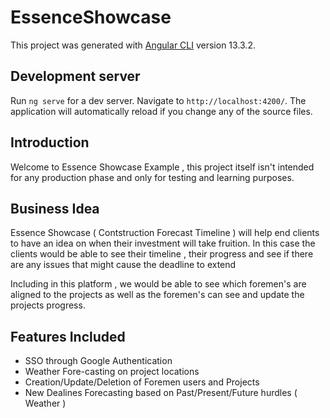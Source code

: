 # EssenceShowcase

This project was generated with [Angular CLI](https://github.com/angular/angular-cli) version 13.3.2.

## Development server

Run `ng serve` for a dev server. Navigate to `http://localhost:4200/`. The application will automatically reload if you change any of the source files.

## Introduction

Welcome to Essence Showcase Example , this project itself isn't intended for any production phase and only for testing and learning purposes.

## Business Idea

Essence Showcase ( Contstruction Forecast Timeline ) will help end clients to have an idea on when their investment will take fruition.
In this case the clients would be able to see their timeline , their progress and see if there are any issues that might cause the deadline to extend

Including in this platform , we would be able to see which foremen's are aligned to the projects as well as the foremen's can see and update the projects progress.

## Features Included

- SSO through Google Authentication
- Weather Fore-casting on project locations
- Creation/Update/Deletion of Foremen users and Projects
- New Dealines Forecasting based on Past/Present/Future hurdles ( Weather )
